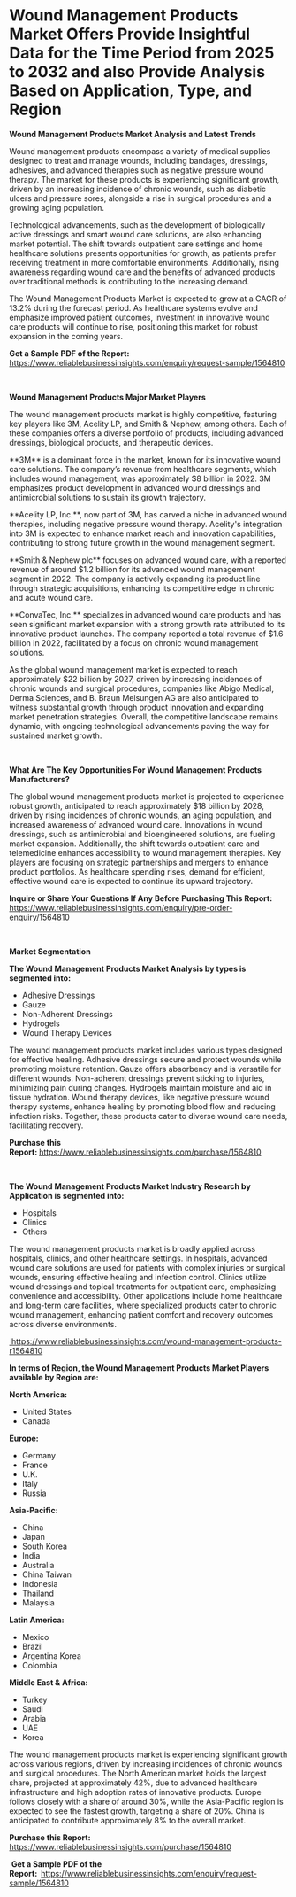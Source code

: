 <p><h1>Wound Management Products Market Offers Provide Insightful Data for the Time Period from 2025 to 2032 and also Provide Analysis Based on Application, Type, and Region</h1></p><p><strong>Wound Management Products Market Analysis and Latest Trends</strong></p>
<p><p>Wound management products encompass a variety of medical supplies designed to treat and manage wounds, including bandages, dressings, adhesives, and advanced therapies such as negative pressure wound therapy. The market for these products is experiencing significant growth, driven by an increasing incidence of chronic wounds, such as diabetic ulcers and pressure sores, alongside a rise in surgical procedures and a growing aging population.</p><p>Technological advancements, such as the development of biologically active dressings and smart wound care solutions, are also enhancing market potential. The shift towards outpatient care settings and home healthcare solutions presents opportunities for growth, as patients prefer receiving treatment in more comfortable environments. Additionally, rising awareness regarding wound care and the benefits of advanced products over traditional methods is contributing to the increasing demand.</p><p>The Wound Management Products Market is expected to grow at a CAGR of 13.2% during the forecast period. As healthcare systems evolve and emphasize improved patient outcomes, investment in innovative wound care products will continue to rise, positioning this market for robust expansion in the coming years.</p></p>
<p><strong>Get a Sample PDF of the Report:&nbsp;</strong> <a href="https://www.reliablebusinessinsights.com/enquiry/request-sample/1564810?utm_campaign=112&utm_medium=2&utm_source=Github&utm_content=ia&utm_term=19042025&utm_id=wound-management-products">https://www.reliablebusinessinsights.com/enquiry/request-sample/1564810</a></p>
<p>&nbsp;</p>
<p><strong>Wound Management Products Major Market Players</strong></p>
<p><p>The wound management products market is highly competitive, featuring key players like 3M, Acelity LP, and Smith & Nephew, among others. Each of these companies offers a diverse portfolio of products, including advanced dressings, biological products, and therapeutic devices.</p><p>**3M** is a dominant force in the market, known for its innovative wound care solutions. The company’s revenue from healthcare segments, which includes wound management, was approximately $8 billion in 2022. 3M emphasizes product development in advanced wound dressings and antimicrobial solutions to sustain its growth trajectory.</p><p>**Acelity LP, Inc.**, now part of 3M, has carved a niche in advanced wound therapies, including negative pressure wound therapy. Acelity's integration into 3M is expected to enhance market reach and innovation capabilities, contributing to strong future growth in the wound management segment.</p><p>**Smith & Nephew plc** focuses on advanced wound care, with a reported revenue of around $1.2 billion for its advanced wound management segment in 2022. The company is actively expanding its product line through strategic acquisitions, enhancing its competitive edge in chronic and acute wound care.</p><p>**ConvaTec, Inc.** specializes in advanced wound care products and has seen significant market expansion with a strong growth rate attributed to its innovative product launches. The company reported a total revenue of $1.6 billion in 2022, facilitated by a focus on chronic wound management solutions.</p><p>As the global wound management market is expected to reach approximately $22 billion by 2027, driven by increasing incidences of chronic wounds and surgical procedures, companies like Abigo Medical, Derma Sciences, and B. Braun Melsungen AG are also anticipated to witness substantial growth through product innovation and expanding market penetration strategies. Overall, the competitive landscape remains dynamic, with ongoing technological advancements paving the way for sustained market growth.</p></p>
<p>&nbsp;</p>
<p><strong>What Are The Key Opportunities For Wound Management Products Manufacturers?</strong></p>
<p><p>The global wound management products market is projected to experience robust growth, anticipated to reach approximately $18 billion by 2028, driven by rising incidences of chronic wounds, an aging population, and increased awareness of advanced wound care. Innovations in wound dressings, such as antimicrobial and bioengineered solutions, are fueling market expansion. Additionally, the shift towards outpatient care and telemedicine enhances accessibility to wound management therapies. Key players are focusing on strategic partnerships and mergers to enhance product portfolios. As healthcare spending rises, demand for efficient, effective wound care is expected to continue its upward trajectory.</p></p>
<p><strong>Inquire or Share Your Questions If Any Before Purchasing This Report:</strong> <a href="https://www.reliablebusinessinsights.com/enquiry/pre-order-enquiry/1564810?utm_campaign=112&utm_medium=2&utm_source=Github&utm_content=ia&utm_term=19042025&utm_id=wound-management-products">https://www.reliablebusinessinsights.com/enquiry/pre-order-enquiry/1564810</a></p>
<p>&nbsp;</p>
<p><strong>Market Segmentation</strong></p>
<p><strong>The Wound Management Products Market Analysis by types is segmented into:</strong></p>
<p><ul><li>Adhesive Dressings</li><li>Gauze</li><li>Non-Adherent Dressings</li><li>Hydrogels</li><li>Wound Therapy Devices</li></ul></p>
<p><p>The wound management products market includes various types designed for effective healing. Adhesive dressings secure and protect wounds while promoting moisture retention. Gauze offers absorbency and is versatile for different wounds. Non-adherent dressings prevent sticking to injuries, minimizing pain during changes. Hydrogels maintain moisture and aid in tissue hydration. Wound therapy devices, like negative pressure wound therapy systems, enhance healing by promoting blood flow and reducing infection risks. Together, these products cater to diverse wound care needs, facilitating recovery.</p></p>
<p><strong>Purchase this Report:&nbsp;</strong><a href="https://www.reliablebusinessinsights.com/purchase/1564810?utm_campaign=112&utm_medium=2&utm_source=Github&utm_content=ia&utm_term=19042025&utm_id=wound-management-products">https://www.reliablebusinessinsights.com/purchase/1564810</a></p>
<p>&nbsp;</p>
<p><strong>The Wound Management Products Market Industry Research by Application is segmented into:</strong></p>
<p><ul><li>Hospitals</li><li>Clinics</li><li>Others</li></ul></p>
<p><p>The wound management products market is broadly applied across hospitals, clinics, and other healthcare settings. In hospitals, advanced wound care solutions are used for patients with complex injuries or surgical wounds, ensuring effective healing and infection control. Clinics utilize wound dressings and topical treatments for outpatient care, emphasizing convenience and accessibility. Other applications include home healthcare and long-term care facilities, where specialized products cater to chronic wound management, enhancing patient comfort and recovery outcomes across diverse environments.</p></p>
<p><a href="https://www.reliablebusinessinsights.com/wound-management-products-r1564810?utm_campaign=112&utm_medium=2&utm_source=Github&utm_content=ia&utm_term=19042025&utm_id=wound-management-products">&nbsp;https://www.reliablebusinessinsights.com/wound-management-products-r1564810</a></p>
<p><strong>In terms of Region, the Wound Management Products Market Players available by Region are:</strong></p>
<p>
    <p> <strong> North America: </strong>
        <ul>
            <li>United States</li>
            <li>Canada</li>
        </ul>
        </p> 
    <p> <strong> Europe: </strong>
        <ul>
            <li>Germany</li>
            <li>France</li>
            <li>U.K.</li>
            <li>Italy</li>
            <li>Russia</li>
        </ul>
        </p> 
    <p> <strong> Asia-Pacific: </strong>
        <ul>
            <li>China</li>
            <li>Japan</li>
            <li>South Korea</li>
            <li>India</li>
            <li>Australia</li>
            <li>China Taiwan</li>
            <li>Indonesia</li>
            <li>Thailand</li>
            <li>Malaysia</li>
        </ul>
        </p> 
    <p> <strong> Latin America: </strong>
        <ul>
            <li>Mexico</li>
            <li>Brazil</li>
            <li>Argentina Korea</li>
            <li>Colombia</li>
        </ul>
        </p> 
    <p> <strong> Middle East & Africa: </strong>
        <ul>
            <li>Turkey</li>
            <li>Saudi</li>
            <li>Arabia</li>
            <li>UAE</li>
            <li>Korea</li>
        </ul>
    </p>
    </p>
<p><p>The wound management products market is experiencing significant growth across various regions, driven by increasing incidences of chronic wounds and surgical procedures. The North American market holds the largest share, projected at approximately 42%, due to advanced healthcare infrastructure and high adoption rates of innovative products. Europe follows closely with a share of around 30%, while the Asia-Pacific region is expected to see the fastest growth, targeting a share of 20%. China is anticipated to contribute approximately 8% to the overall market.</p></p>
<p><strong>Purchase this Report: </strong><a href="https://www.reliablebusinessinsights.com/purchase/1564810?utm_campaign=112&utm_medium=2&utm_source=Github&utm_content=ia&utm_term=19042025&utm_id=wound-management-products">https://www.reliablebusinessinsights.com/purchase/1564810</a></p>
<p>&nbsp;<strong>Get a Sample PDF of the Report:&nbsp;&nbsp;</strong><a href="https://www.reliablebusinessinsights.com/enquiry/request-sample/1564810?utm_campaign=112&utm_medium=2&utm_source=Github&utm_content=ia&utm_term=19042025&utm_id=wound-management-products">https://www.reliablebusinessinsights.com/enquiry/request-sample/1564810</a></p>
<p><strong></strong></p>
<p><p></p><p></p><p></p></p>